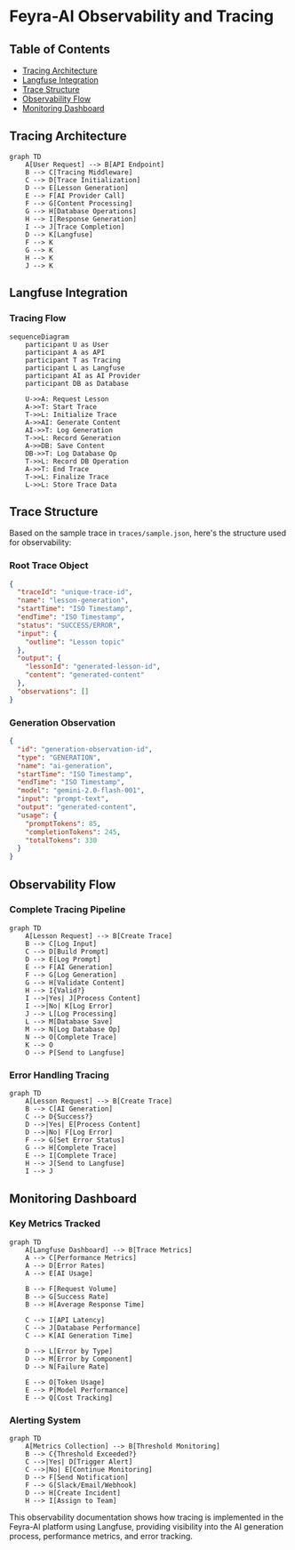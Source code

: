 # Feyra-AI Observability and Tracing

## Table of Contents
- [Tracing Architecture](#tracing-architecture)
- [Langfuse Integration](#langfuse-integration)
- [Trace Structure](#trace-structure)
- [Observability Flow](#observability-flow)
- [Monitoring Dashboard](#monitoring-dashboard)

## Tracing Architecture

```mermaid
graph TD
    A[User Request] --> B[API Endpoint]
    B --> C[Tracing Middleware]
    C --> D[Trace Initialization]
    D --> E[Lesson Generation]
    E --> F[AI Provider Call]
    F --> G[Content Processing]
    G --> H[Database Operations]
    H --> I[Response Generation]
    I --> J[Trace Completion]
    D --> K[Langfuse]
    F --> K
    G --> K
    H --> K
    J --> K
```

## Langfuse Integration

### Tracing Flow

```mermaid
sequenceDiagram
    participant U as User
    participant A as API
    participant T as Tracing
    participant L as Langfuse
    participant AI as AI Provider
    participant DB as Database

    U->>A: Request Lesson
    A->>T: Start Trace
    T->>L: Initialize Trace
    A->>AI: Generate Content
    AI->>T: Log Generation
    T->>L: Record Generation
    A->>DB: Save Content
    DB->>T: Log Database Op
    T->>L: Record DB Operation
    A->>T: End Trace
    T->>L: Finalize Trace
    L->>L: Store Trace Data
```

## Trace Structure

Based on the sample trace in `traces/sample.json`, here's the structure used for observability:

### Root Trace Object
```json
{
  "traceId": "unique-trace-id",
  "name": "lesson-generation",
  "startTime": "ISO Timestamp",
  "endTime": "ISO Timestamp",
  "status": "SUCCESS/ERROR",
  "input": {
    "outline": "Lesson topic"
  },
  "output": {
    "lessonId": "generated-lesson-id",
    "content": "generated-content"
  },
  "observations": []
}
```

### Generation Observation
```json
{
  "id": "generation-observation-id",
  "type": "GENERATION",
  "name": "ai-generation",
  "startTime": "ISO Timestamp",
  "endTime": "ISO Timestamp",
  "model": "gemini-2.0-flash-001",
  "input": "prompt-text",
  "output": "generated-content",
  "usage": {
    "promptTokens": 85,
    "completionTokens": 245,
    "totalTokens": 330
  }
}
```

## Observability Flow

### Complete Tracing Pipeline

```mermaid
graph TD
    A[Lesson Request] --> B[Create Trace]
    B --> C[Log Input]
    C --> D[Build Prompt]
    D --> E[Log Prompt]
    E --> F[AI Generation]
    F --> G[Log Generation]
    G --> H[Validate Content]
    H --> I{Valid?}
    I -->|Yes| J[Process Content]
    I -->|No| K[Log Error]
    J --> L[Log Processing]
    L --> M[Database Save]
    M --> N[Log Database Op]
    N --> O[Complete Trace]
    K --> O
    O --> P[Send to Langfuse]
```

### Error Handling Tracing

```mermaid
graph TD
    A[Lesson Request] --> B[Create Trace]
    B --> C[AI Generation]
    C --> D{Success?}
    D -->|Yes| E[Process Content]
    D -->|No| F[Log Error]
    F --> G[Set Error Status]
    G --> H[Complete Trace]
    E --> I[Complete Trace]
    H --> J[Send to Langfuse]
    I --> J
```

## Monitoring Dashboard

### Key Metrics Tracked

```mermaid
graph TD
    A[Langfuse Dashboard] --> B[Trace Metrics]
    A --> C[Performance Metrics]
    A --> D[Error Rates]
    A --> E[AI Usage]
    
    B --> F[Request Volume]
    B --> G[Success Rate]
    B --> H[Average Response Time]
    
    C --> I[API Latency]
    C --> J[Database Performance]
    C --> K[AI Generation Time]
    
    D --> L[Error by Type]
    D --> M[Error by Component]
    D --> N[Failure Rate]
    
    E --> O[Token Usage]
    E --> P[Model Performance]
    E --> Q[Cost Tracking]
```

### Alerting System

```mermaid
graph TD
    A[Metrics Collection] --> B[Threshold Monitoring]
    B --> C{Threshold Exceeded?}
    C -->|Yes| D[Trigger Alert]
    C -->|No| E[Continue Monitoring]
    D --> F[Send Notification]
    F --> G[Slack/Email/Webhook]
    D --> H[Create Incident]
    H --> I[Assign to Team]
```

This observability documentation shows how tracing is implemented in the Feyra-AI platform using Langfuse, providing visibility into the AI generation process, performance metrics, and error tracking.